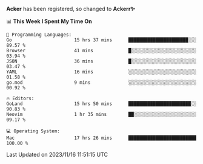 **Acker** has been registered, so changed to **Ackerr✨**

<!--START_SECTION:waka-->
📊 **This Week I Spent My Time On** 

```text
💬 Programming Languages: 
Go                       15 hrs 37 mins      ██████████████████████░░░   89.57 % 
Browser                  41 mins             █░░░░░░░░░░░░░░░░░░░░░░░░   03.94 % 
JSON                     36 mins             █░░░░░░░░░░░░░░░░░░░░░░░░   03.47 % 
YAML                     16 mins             ░░░░░░░░░░░░░░░░░░░░░░░░░   01.58 % 
go.mod                   9 mins              ░░░░░░░░░░░░░░░░░░░░░░░░░   00.92 % 

🔥 Editors: 
GoLand                   15 hrs 50 mins      ███████████████████████░░   90.83 % 
Neovim                   1 hr 35 mins        ██░░░░░░░░░░░░░░░░░░░░░░░   09.17 % 

💻 Operating System: 
Mac                      17 hrs 26 mins      █████████████████████████   100.00 % 
```


 Last Updated on 2023/11/16 11:51:15 UTC
<!--END_SECTION:waka-->
